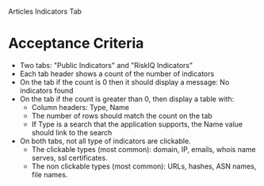 Articles Indicators Tab

Acceptance Criteria
===================
* Two tabs: "Public Indicators" and "RiskIQ Indicators"
* Each tab header shows a count of the number of indicators
* On the tab if the count is 0 then it should display a message: No indicators found
* On the tab if the count is greater than 0, then display a table with:
  * Column headers: Type, Name
  * The number of rows should match the count on the tab
  * If Type is a search that the application supports, the Name value should link to the search
* On both tabs, not all type of indicators are clickable.
  * The clickable types (most common): domain, IP, emails, whois name serves, ssl certificates.
  * The non clickable types (most common): URLs, hashes, ASN names, file names.